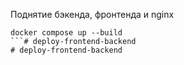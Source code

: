 Поднятие бэкенда, фронтенда и nginx
```
docker compose up --build
```# deploy-frontend-backend
# deploy-frontend-backend
